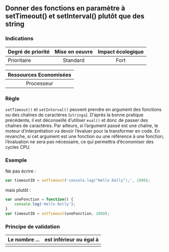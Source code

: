 ## Donner des fonctions en paramètre à setTimeout() et setInterval() plutôt que des string
### Indications
| Degré de priorité |      Mise en oeuvre       |  Impact écologique    | 
|-------------------|:-------------------------:|:---------------------:|
| Prioritaire       |  Standard                 | Fort                  | 


|Ressources Economisées                                      |
|:----------------------------------------------------------:|
| Processeur |

### Règle
`setTimeout()` et `setInterval()` peuvent prendre en argument des fonctions ou des chaînes de caractères (`strings`).
D’après la bonne pratique précédente, il est déconseillé d’utiliser `eval()` et donc de passer des chaînes de caractères. 
Par ailleurs, si l’argument passé est une chaîne, le moteur d’interprétation va devoir l’évaluer pour la transformer en code. 
En revanche, si cet argument est une fonction ou une référence à une fonction, l’évaluation ne sera pas nécessaire, ce qui permettra d’économiser des cycles CPU.

### Exemple
Ne pas écrire :
```javascript
var timeoutID = setTimeout('console.log("Hello Dolly");', 1000);
```
mais plutôt :
```javascript
var uneFonction = function() { 
    console.log('Hello Dolly');
}
var timeoutID = setTimeout(uneFonction, 1000);
```

### Principe de validation

| Le nombre ...     | est inférieur ou égal à   |  
|-------------------|:-------------------------:|
|   |   |
